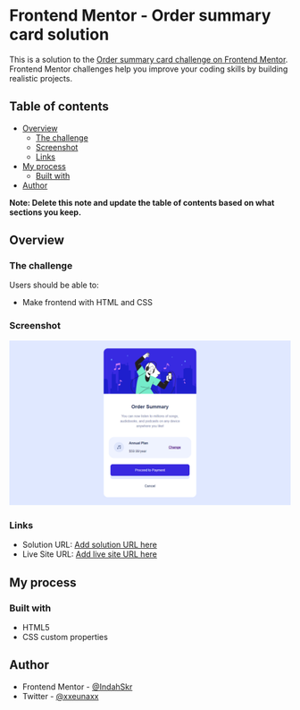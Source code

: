 # Frontend Mentor - Order summary card solution

This is a solution to the [Order summary card challenge on Frontend Mentor](https://indahskr.github.io/Order-Summary-HTML-CSS/). Frontend Mentor challenges help you improve your coding skills by building realistic projects. 

## Table of contents

- [Overview](#overview)
  - [The challenge](#the-challenge)
  - [Screenshot](#screenshot)
  - [Links](#links)
- [My process](#my-process)
  - [Built with](#built-with)
- [Author](#author)

**Note: Delete this note and update the table of contents based on what sections you keep.**

## Overview

### The challenge

Users should be able to:

- Make frontend with HTML and CSS

### Screenshot

![Order_summary](https://github.com/IndahSkr/Order-Summary-HTML-CSS/blob/main/img/Order-Summary.png)

### Links

- Solution URL: [Add solution URL here](https://github.com/IndahSkr/Order-Summary-HTML-CSS.git)
- Live Site URL: [Add live site URL here](https://indahskr.github.io/Order-Summary-HTML-CSS/)

## My process

### Built with

- HTML5
- CSS custom properties

## Author

- Frontend Mentor - [@IndahSkr](https://www.frontendmentor.io/profile/IndahSkr)
- Twitter - [@xxeunaxx](https://twitter.com/xxeunaxx)

